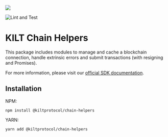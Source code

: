 [![](https://user-images.githubusercontent.com/39338561/122415864-8d6a7c00-cf88-11eb-846f-a98a936f88da.png)
](https://kilt.io)

![Lint and Test](https://github.com/KILTprotocol/sdk-js/workflows/Lint%20and%20Test/badge.svg)

# KILT Chain Helpers

This package includes modules to manage and cache a blockchain connection, handle extrinsic errors and submit transactions (with resigning and Promises).

For more information, please visit our [official SDK documentation](https://docs.kilt.io/docs/sdk/introduction).

## Installation

NPM:

```
npm install @kiltprotocol/chain-helpers
```

YARN:

```
yarn add @kiltprotocol/chain-helpers
```
